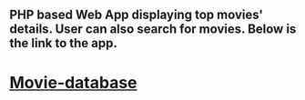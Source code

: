 ## PHP based Web App displaying top movies' details. User can also search for movies. Below is the link to the app.
# [Movie-database](https://shrutihere.github.io/Movie-database/)
